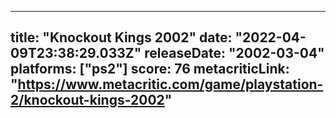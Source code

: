 
---
title: "Knockout Kings 2002"
date: "2022-04-09T23:38:29.033Z"
releaseDate: "2002-03-04"
platforms: ["ps2"]
score: 76
metacriticLink: "https://www.metacritic.com/game/playstation-2/knockout-kings-2002"
---
